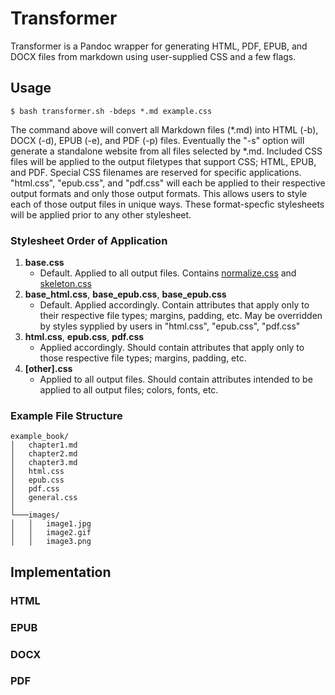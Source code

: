# Transformer
Transformer is a Pandoc wrapper for generating HTML, PDF, EPUB, and DOCX files from markdown using user-supplied CSS and a few flags.

## Usage

```
$ bash transformer.sh -bdeps *.md example.css  
```

The command above will convert all Markdown files (*.md) into HTML (-b), DOCX (-d), EPUB (-e), and PDF (-p) files. Eventually the "-s" option will generate a standalone website from all files selected by *.md.  Included CSS files will be applied to the output filetypes that support CSS; HTML, EPUB, and PDF. Special CSS filenames are reserved for specific applications. "html.css", "epub.css", and "pdf.css" will each be applied to their respective output formats and only those output formats. This allows users to style each of those output files in unique ways. These format-specfic stylesheets will be applied prior to any other stylesheet.

### Stylesheet Order of Application

1. **base.css**
    - Default. Applied to all output files. Contains [normalize.css](https://github.com/dhg/Skeleton/blob/master/css/normalize.css) and [skeleton.css](https://github.com/dhg/Skeleton/blob/master/css/skeleton.css)
2. **base_html.css**, **base_epub.css**, **base_epub.css**
    - Default. Applied accordingly. Contain attributes that apply only to their respective file types; margins, padding, etc. May be overridden by styles sypplied by users in "html.css", "epub.css", "pdf.css"
3. **html.css**, **epub.css**, **pdf.css**
    - Applied accordingly. Should contain attributes that apply only to those respective file types; margins, padding, etc. 
4. **[other].css**
    - Applied to all output files. Should contain attributes intended to be applied to all output files; colors, fonts, etc.

### Example File Structure

```
example_book/
│   chapter1.md
│   chapter2.md
│   chapter3.md
│   html.css
│   epub.css
│   pdf.css
│   general.css
│
└───images/
│   │   image1.jpg
│   │   image2.gif
│   │   image3.png
```
## Implementation

### HTML

### EPUB

### DOCX

### PDF
